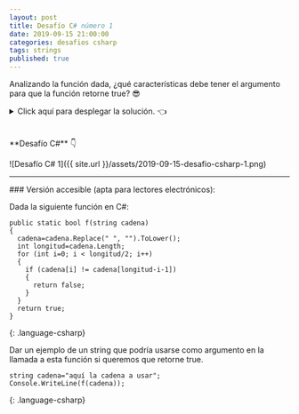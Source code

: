 ```yaml
---
layout: post
title: Desafío C# número 1
date: 2019-09-15 21:00:00
categories: desafios csharp
tags: strings
published: true
---
```


Analizando la función dada, ¿qué características debe tener el argumento para que la función retorne true? 😎 

<details><summary>Click aquí para desplegar la solución. 👈</summary>
<br />
<br />La función retorna true si la cadena es un palíndromo o vacía, considerando mayúsculas y minúsculas y también espacios, pero exceptuando acentos y signos gramaticales. Con cualquier palíndromo que cumpla estas condiciones retornará true.
<br />
<div markdown="1">💻 [Ejecutar el código](https://jdoodle.com/a/3pAs){:target="_blank"}
  </div>
{% include codeEditor.html id="3pAs?stdin=0&arg=0&rw=1" %}
<br />
<div markdown="1">![Solución al desafío]({{ site.url }}/assets/2019-09-15-desafio-csharp-1-solucion.png)
  </div></details>
<br />
<br />
**Desafío C#** 👇

![Desafío C# 1]({{ site.url }}/assets/2019-09-15-desafio-csharp-1.png)

<hr />
### Versión accesible (apta para lectores electrónicos):

Dada la siguiente función en C#:

~~~
public static bool f(string cadena) 
{
  cadena=cadena.Replace(" ", "").ToLower();
  int longitud=cadena.Length; 
  for (int i=0; i < longitud/2; i++) 
  { 
    if (cadena[i] != cadena[longitud-i-1]) 
    {
      return false;
    }
  }
  return true; 
} 
~~~
{: .language-csharp}

Dar un ejemplo de un string que podría usarse como argumento en la llamada a esta función si queremos que retorne true.

~~~
string cadena="aquí la cadena a usar";
Console.WriteLine(f(cadena));
~~~
{: .language-csharp}
